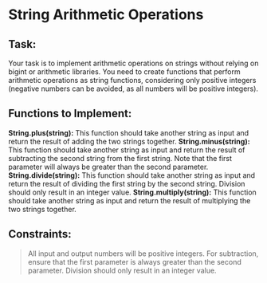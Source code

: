 # String Arithmetic Operations
## Task:

Your task is to implement arithmetic operations on strings without relying on bigint or arithmetic libraries. You need to create functions that perform arithmetic operations as string functions, considering only positive integers (negative numbers can be avoided, as all numbers will be positive integers).

## Functions to Implement:
**String.plus(string):** This function should take another string as input and return the result of adding the two strings together.
**String.minus(string):** This function should take another string as input and return the result of subtracting the second string from the first string. Note that the first parameter will always be greater than the second parameter.
**String.divide(string):** This function should take another string as input and return the result of dividing the first string by the second string. Division should only result in an integer value.
**String.multiply(string):** This function should take another string as input and return the result of multiplying the two strings together.

## Constraints:
> All input and output numbers will be positive integers.
> For subtraction, ensure that the first parameter is always greater than the second parameter.
> Division should only result in an integer value.